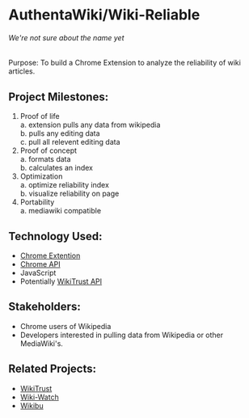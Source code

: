 # AuthentaWiki/Wiki-Reliable 
###### We're not sure about the name yet


Purpose: To build a Chrome Extension to analyze the reliability of wiki articles.

## Project Milestones:
1. Proof of life  
  a. extension pulls any data from wikipedia  
  b. pulls any editing data  
  c. pull all relevent editing data  
2. Proof of concept  
  a. formats data  
  b. calculates an index  
3. Optimization  
  a. optimize reliability index  
  b. visualize reliability on page  
4. Portability  
  a. mediawiki compatible  
 
## Technology Used:
- [Chrome Extention](http://developer.chrome.com/extensions/index.html)
- [Chrome API](http://developer.chrome.com/extensions/api_index.html)
- JavaScript
- Potentially [WikiTrust API](http://www.wikitrust.net/vandalism-api)

## Stakeholders:
- Chrome users of Wikipedia
- Developers interested in pulling data from Wikipedia or other MediaWiki's.

## Related Projects:
- [WikiTrust](http://www.wikitrust.net/)
- [Wiki-Watch](http://en.wiki-watch.de/)
- [Wikibu](http://www.wikibu.ch/)
